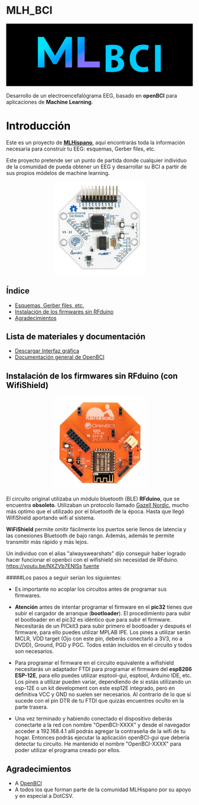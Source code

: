 # MLH_BCI

<p align="center">
<img src="docs/mlhbci.jpg" width="920" >
</p>

Desarrollo de un electroencefalógrama EEG, basado en **openBCI** para aplicaciones de **Machine Learning**.


# <a name="introduccion" style="text-decoration:none; color:black;">Introducción</a>

Este es un proyecto de **[MLHispano](https://bit.ly/2Oqingj)**, aquí encontrarás toda la información necesaria para construir tu EEG: esquemas, Gerber files, etc.

Este proyecto pretende ser un punto de partida donde cualquier individuo de la comunidad de pueda obtener un EEG y desarrollar su BCI a partir de sus propios módelos de machine learning.


<p align="center">
<img src="docs/Cyton.jpg" width="250" >
</p>


## Índice

- <a href="#ml-documentacion" >Esquemas, Gerber files, etc.</a>
- <a href="#ml-wifishield" >Instalación de los firmwares sin RFduino</a>
- <a href="#ml-agradecimientos" >Agradecimientos</a>


## <a name="ml-documentacion" style="text-decoration:none; color:black;">Lista de materiales y documentación</a>


- [Descargar Interfaz gráfica](https://openbci.com/index.php/downloads)
- [Documentación general de OpenBCI](https://docs.openbci.com/Getting%20Started/00-Welcome)



## <a name="ml-wifishield" style="text-decoration:none; color:black;">Instalación de los firmwares sin RFduino (con WifiShield)</a>
<p align="center">
<img src="docs/WiFiShield.jpg" width="250">
</p>

El circuito original utilizaba un módulo bluetooth (BLE) **RFduino**, que se encuentra **obsoleto**. Utilizaban un protocolo llamado [Gazell Nordic](https://0w0.pw/nRFGo_SDK/group__nordic__gzll.html), mucho más optimo que el utilizado por el bluetooth de la época. Hasta que llegó WifiShield aportando wifi al sistema.

**WiFiShield** permite omitir fácilmente los puertos serie llenos de latencia y las conexiones Bluetooth de bajo rango. Además, además te permite transmitir más rápido y más lejos.

Un individuo con el alias "alwayswearshats" dijo conseguir haber logrado hacer funcionar el openbci con el wifishield sin necesidad de RFduino.
https://youtu.be/NXZVb7ENISs
[fuente](https://openbci.com/forum/index.php?p=/discussion/1773/is-cyton-programming-possible-without-using-bluetooth-dongle#latest)

#####Los pasos a seguir serían los siguientes:

- Es importante no acoplar los circuitos antes de programar sus firmwares.

- **Atención** antes de intentar programar el firmware en el **pic32** tienes que subir el cargador de arranque (**bootloader**). El procedimiento para subir el bootloader en el pic32 es idéntico que para subir el firmware. Necesitarás de un PICkit3 para subir primero el bootloader y después el firmware, para ello puedes utilizar MPLAB IPE. Los pines a utilizar serán MCLR, VDD target (Ojo con este pin, deberás conectarlo a 3V3, no a DVDD), Ground, PGD y PGC. Todos están incluidos en el circuito y todos son necesarios.

- Para programar el firmware en el circuito equivalente a wifishield necesitarás un adaptador FTDI para programar el firmware del **esp8266 ESP-12E**, para ello puedes utilizar esptool-gui, esptool, Arduino IDE, etc. Los pines a utilizar pueden variar, dependiendo de si estás utilizando un esp-12E o un kit development con este esp12E integrado, pero en definitiva VCC y GND no suelen ser necesarios. Al contrario de lo que sí sucede con el pin DTR de tu FTDI que quizás encuentres oculto en la parte trasera.


- Una vez terminado y habiendo conectado el dispositivo deberás conectarte a la red con nombre "OpenBCI-XXXX" y desde el navegador acceder a 192.168.4.1 allí podrás agregar la contraseña de la wifi de tu hogar. Entonces podrás ejecutar la aplicación openBCI-gui que debería detectar tu circuito. He mantenido el nombre "OpenBCI-XXXX" para poder utilizar el programa creado por ellos.




## <a name="ml-agradecimientos" style="text-decoration:none; color:black;">Agradecimientos</a>

- A [OpenBCI](https://openbci.com/)
- A todos los que forman parte de la comunidad MLHispano por su apoyo y en especial a DotCSV.

